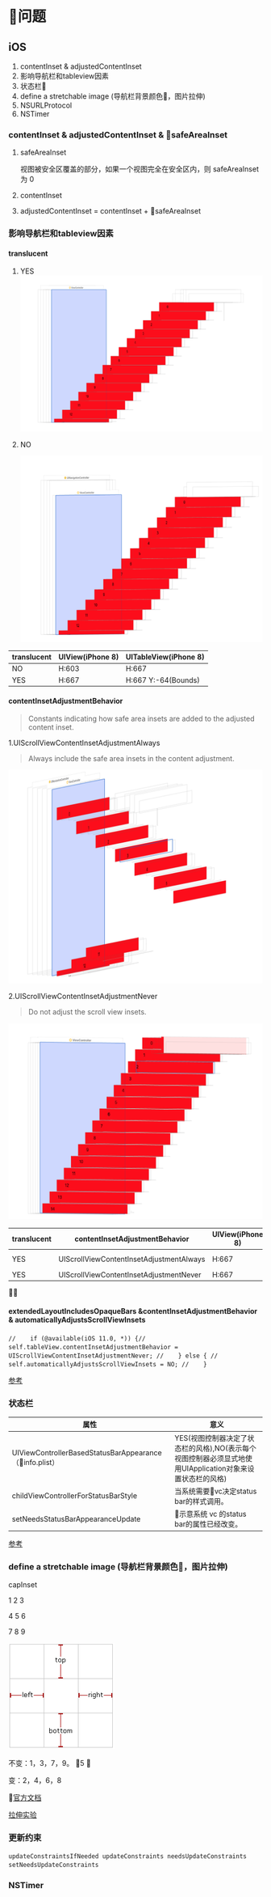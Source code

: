 
# 问题

## iOS

1. contentInset & adjustedContentInset
2. 影响导航栏和tableview因素
3. 状态栏
4. define a stretchable image (导航栏背景颜色，图片拉伸)
5. NSURLProtocol
6. NSTimer

### contentInset & adjustedContentInset & safeAreaInset

1. safeAreaInset

    视图被安全区覆盖的部分，如果一个视图完全在安全区内，则 safeAreaInset 为 0

2. contentInset

3. adjustedContentInset = contentInset + safeAreaInset

### 影响导航栏和tableview因素

#### translucent

1. YES
    ![图片](../../Sources/1530495757.png)
2. NO

    ![图片](../../Sources/1530495069.png)

translucent |UIView(iPhone 8) | UITableView(iPhone 8)
--- |--- | ---
NO | H:603 | H:667
YES | H:667 | H:667 Y:-64(Bounds)

#### contentInsetAdjustmentBehavior

>Constants indicating how safe area insets are added to the adjusted content inset.

1.UIScrollViewContentInsetAdjustmentAlways

> Always include the safe area insets in the content adjustment.

![图片](../../Sources/1530497559.png)

2.UIScrollViewContentInsetAdjustmentNever

>Do not adjust the scroll view insets.

![图片](../../Sources/1530498058.png)

translucent | contentInsetAdjustmentBehavior | UIView(iPhone 8) | UITableView(iPhone 8)
--- |--- | --- | ---
YES | UIScrollViewContentInsetAdjustmentAlways | H:667 | H:667 Y:-64(Bounds)
YES | UIScrollViewContentInsetAdjustmentNever | H:667 | H:667 Y:0(Bounds)
  

#### extendedLayoutIncludesOpaqueBars &contentInsetAdjustmentBehavior &  automaticallyAdjustsScrollViewInsets

``
//    if (@available(iOS 11.0, *)) {//        self.tableView.contentInsetAdjustmentBehavior = UIScrollViewContentInsetAdjustmentNever;
//    } else {
//        self.automaticallyAdjustsScrollViewInsets = NO;
//    }
``

[参考](http://yangzq007.com/2016/10/24/iOS%E6%BB%9A%E5%8A%A8%E8%A7%86%E5%9B%BE%E4%B8%8B%E5%8E%8B%E5%85%A8%E8%A7%A3%E6%9E%90/)

### 状态栏

|属性|意义|
--- | ---
UIViewControllerBasedStatusBarAppearance（info.plist） | YES(视图控制器决定了状态栏的风格),NO(表示每个视图控制器必须显式地使用UIApplication对象来设置状态栏的风格)
childViewControllerForStatusBarStyle | 当系统需要vc决定status bar的样式调用。
setNeedsStatusBarAppearanceUpdate | 示意系统 vc 的status bar的属性已经改变。

[参考](https://www.jianshu.com/p/c0414830aa74)

### **define a stretchable image** (导航栏背景颜色，图片拉伸)

capInset

1   2   3

4   5   6

7   8   9

![图片](../../Sources/capInset.jpg)

不变：1，3，7，9。 5 

变：2，4，6，8

[官方文档](https://developer.apple.com/documentation/uikit/uiimage?changes=_3&language=objc)

[拉伸实验](https://www.jianshu.com/p/a577023677c1)

### 更新约束

``
updateConstraintsIfNeeded
updateConstraints
needsUpdateConstraints
setNeedsUpdateConstraints
``

### NSTimer